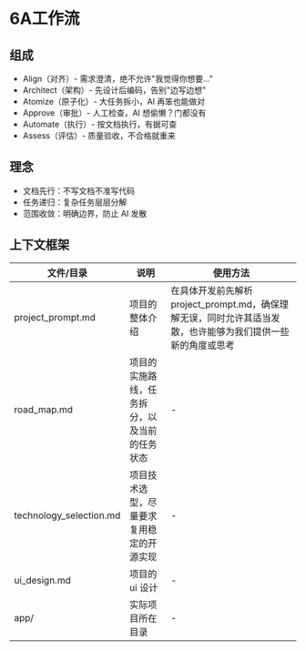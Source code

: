 # 6A工作流

## 组成

- Align（对齐）- 需求澄清，绝不允许"我觉得你想要..."
- Architect（架构）- 先设计后编码，告别"边写边想"
- Atomize（原子化）- 大任务拆小，AI 再笨也能做对
- Approve（审批）- 人工检查，AI 想偷懒？门都没有
- Automate（执行）- 按文档执行，有据可查
- Assess（评估）- 质量验收，不合格就重来

## 理念

- 文档先行：不写文档不准写代码
- 任务递归：复杂任务层层分解
- 范围收敛：明确边界，防止 AI 发散

## 上下文框架

| 文件/目录 | 说明 | 使用方法 |
|-----------|------|------|
| project_prompt.md | 项目的整体介绍 | 在具体开发前先解析 project_prompt.md，确保理解无误，同时允许其适当发散，也许能够为我们提供一些新的角度或思考 |
| road_map.md | 项目的实施路线，任务拆分，以及当前的任务状态 | - |
| technology_selection.md | 项目技术选型，尽量要求复用稳定的开源实现 | - |
| ui_design.md | 项目的 ui 设计 | - |
| app/ | 实际项目所在目录 | - |
